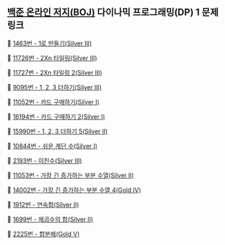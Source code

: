 ## [백준 온라인 저지(BOJ)](https://www.acmicpc.net/) 다이나믹 프로그래밍(DP) 1 문제 링크

🔎 [1463번 - 1로 만들기(Silver Ⅲ)](https://www.acmicpc.net/problem/1463)

🔎 [11726번 - 2Xn 타일링(Silver Ⅲ)](https://www.acmicpc.net/problem/11726)

🔎 [11727번 - 2Xn 타일링 2(Silver Ⅲ)](https://www.acmicpc.net/problem/11727)

🔎 [9095번 - 1, 2, 3 더하기(Silver Ⅲ)](https://www.acmicpc.net/problem/9095)

🔎 [11052번 - 카드 구매하기(Silver Ⅰ)](https://www.acmicpc.net/problem/11052)

🔎 [16194번 - 카드 구매하기 2(Silver Ⅰ)](https://www.acmicpc.net/problem/16194)

🔎 [15990번 - 1, 2, 3 더하기 5(Silver Ⅱ)](https://www.acmicpc.net/problem/15990)

🔎 [10844번 - 쉬운 계단 수(Silver Ⅰ)](https://www.acmicpc.net/problem/10844)

🔎 [2193번 - 이친수(Silver Ⅲ)](https://www.acmicpc.net/problem/2193)

🔎 [11053번 - 가장 긴 증가하는 부분 수열(Silver Ⅱ)](https://www.acmicpc.net/problem/11053)

🔎 [14002번 - 가장 긴 증가하는 부분 수열 4(Gold Ⅳ)](https://www.acmicpc.net/problem/14002)

🔎 [1912번 - 연속합(Silver Ⅱ)](https://www.acmicpc.net/problem/1912)

🔎 [1699번 - 제곱수의 합(Silver Ⅱ)](https://www.acmicpc.net/problem/1699)

🔎 [2225번 - 합분해(Gold Ⅴ)](https://www.acmicpc.net/problem/2225)
